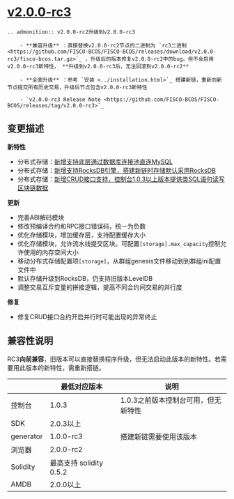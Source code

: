 # [v2.0.0-rc3](https://github.com/FISCO-BCOS/FISCO-BCOS/releases/tag/v2.0.0-rc3)

```eval_rst
.. admonition:: v2.0.0-rc2升级到v2.0.0-rc3

    - **兼容升级** ：直接替换v2.0.0-rc2节点的二进制为 `rc3二进制 <https://github.com/FISCO-BCOS/FISCO-BCOS/releases/download/v2.0.0-rc3/fisco-bcos.tar.gz>`_ ，升级后的版本修复v2.0.0-rc2中的bug，但不会启用v2.0.0-rc3新特性， **升级到v2.0.0-rc3后，无法回滚到v2.0.0-rc2**

    - **全面升级** ：参考 `安装 <../installation.html>`_ 搭建新链，重新向新节点提交所有历史交易，升级后节点包含v2.0.0-rc3新特性

    - `v2.0.0-rc3 Release Note <https://github.com/FISCO-BCOS/FISCO-BCOS/releases/tag/v2.0.0-rc3>`_
```

## 变更描述

**新特性**

* 分布式存储：[新增支持底层通过数据库连接池直连MySQL](../manual/distributed_storage.html#id2)
* 分布式存储：[新增支持RocksDB引擎，搭建新链时存储默认采用RocksDB](../manual/configuration.html#id14)
* 分布式存储：[新增CRUD接口支持，控制台1.0.3以上版本提供类SQL语句读写区块链数据](../manual/console.html#create-sql)

**更新**

* 完善ABI解码模块
* 修改预编译合约和RPC接口错误码，统一为负数
* 优化存储模块，增加缓存层，支持配置缓存大小
* 优化存储模块，允许流水线提交区块。可配置`[storage].max_capacity`控制允许使用的内存空间大小
* 移动分布式存储配置项`[storage]`，从群组genesis文件移动到到群组ini配置文件中
* 默认存储升级到RocksDB，仍支持旧版本LevelDB
* 调整交易互斥变量的拼接逻辑，提高不同合约间交易的并行度

**修复**

* 修复CRUD接口合约开启并行时可能出现的异常终止

## 兼容性说明

RC3**向前兼容**，旧版本可以直接替换程序升级，但无法启动此版本的新特性。若需要用此版本的新特性，需重新搭链。

|           | 最低对应版本          | 说明          |
| --------- | ------------------- | ---------------------- |
| 控制台    | 1.0.3   |  1.0.3之前版本控制台可用，但无新特性      |
| SDK       | 2.0.3以上  |                 |
| generator | 1.0.0-rc3     |  搭建新链需要使用该版本     |
| 浏览器    | 2.0.0-rc2   |                        |
| Solidity  | 最高支持 solidity 0.5.2      |             |
| AMDB      | 2.0.0以上       |                       |
